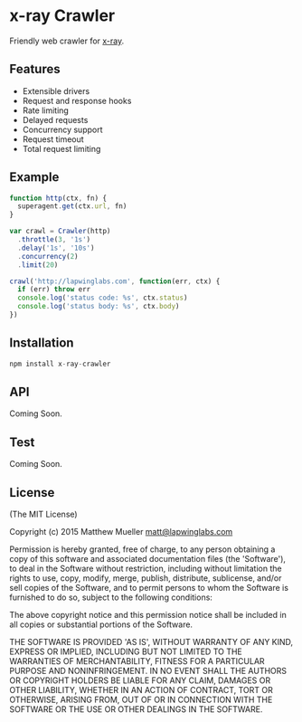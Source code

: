 # x-ray Crawler

Friendly web crawler for [x-ray](http://github.com/lapwinglabs/x-ray).

## Features

- Extensible drivers
- Request and response hooks
- Rate limiting
- Delayed requests
- Concurrency support
- Request timeout
- Total request limiting

## Example

```js
function http(ctx, fn) {
  superagent.get(ctx.url, fn)
}

var crawl = Crawler(http)
  .throttle(3, '1s')
  .delay('1s', '10s')
  .concurrency(2)
  .limit(20)

crawl('http://lapwinglabs.com', function(err, ctx) {
  if (err) throw err
  console.log('status code: %s', ctx.status)
  console.log('status body: %s', ctx.body)
})
```

## Installation

```js
npm install x-ray-crawler
```

## API

Coming Soon.

## Test

Coming Soon.

## License

(The MIT License)

Copyright (c) 2015 Matthew Mueller <matt@lapwinglabs.com>

Permission is hereby granted, free of charge, to any person obtaining a copy of this software and associated documentation files (the 'Software'), to deal in the Software without restriction, including without limitation the rights to use, copy, modify, merge, publish, distribute, sublicense, and/or sell copies of the Software, and to permit persons to whom the Software is furnished to do so, subject to the following conditions:

The above copyright notice and this permission notice shall be included in all copies or substantial portions of the Software.

THE SOFTWARE IS PROVIDED 'AS IS', WITHOUT WARRANTY OF ANY KIND, EXPRESS OR IMPLIED, INCLUDING BUT NOT LIMITED TO THE WARRANTIES OF MERCHANTABILITY, FITNESS FOR A PARTICULAR PURPOSE AND NONINFRINGEMENT. IN NO EVENT SHALL THE AUTHORS OR COPYRIGHT HOLDERS BE LIABLE FOR ANY CLAIM, DAMAGES OR OTHER LIABILITY, WHETHER IN AN ACTION OF CONTRACT, TORT OR OTHERWISE, ARISING FROM, OUT OF OR IN CONNECTION WITH THE SOFTWARE OR THE USE OR OTHER DEALINGS IN THE SOFTWARE.
